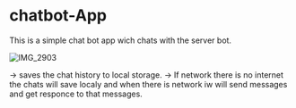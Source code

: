 # chatbot-App

This is a simple chat bot app wich chats with the server bot.

![IMG_2903](https://user-images.githubusercontent.com/19324077/109904010-9b8ada00-7cc2-11eb-8b60-46bb6e8bbcc1.PNG)


-> saves the chat history to local storage.
-> If network there is no internet the chats will save localy and when there is network iw will send messages and get responce to that messages.
